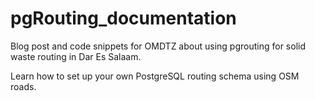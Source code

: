 # pgRouting_documentation
Blog post and code snippets for OMDTZ about using pgrouting for solid waste routing in Dar Es Salaam.

Learn how to set up your own PostgreSQL routing schema using OSM roads.

